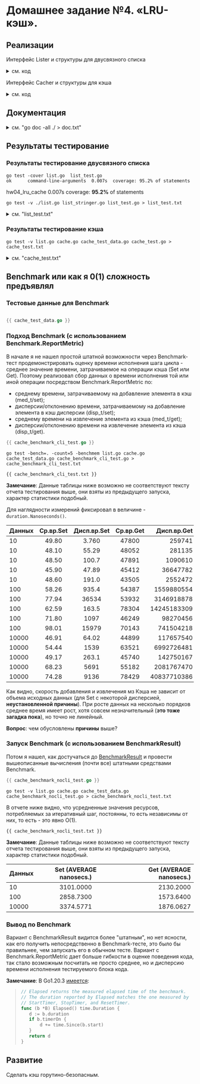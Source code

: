 # Домашнее задание №4. «LRU-кэш».

## Реализации

Интерфейс Lister и структуры для двусвязного списка

<details>
<summary>см. код</summary>

```go
{{ list.go }}
```

</details>

Интерфейс Cacher и структуры для кэша

<details>
<summary>см. код</summary>

```go
{{ cache.go }}
```

</details>

## Документация

<details>
<summary>см. "go doc -all ./ > doc.txt"</summary>

```text
{{ doc.txt }}
```

</details>

## Результаты тестирование

### Результаты тестирование двусвязного списка

```shell
go test -cover list.go  list_test.go 
ok      command-line-arguments  0.007s  coverage: 95.2% of statements
```

hw04_lru_cache 0.007s coverage: **95.2%** of statements

```shell
go test -v ./list.go list_stringer.go list_test.go > list_test.txt
```

<details>
<summary>см. "list_test.txt"</summary>

```text

{{ list_test.txt }}

```

</details>

### Результаты тестирование кэша

```shell
go test -v list.go cache.go cache_test_data.go cache_test.go > cache_test.txt
```

<details>
<summary>см. "cache_test.txt"</summary>

```text

{{ cache_test.txt }}

```

</details>

## Benchmark или как я 0(1) сложность предъявлял

### Тестовые данные для Benchmark

```go

{{ cache_test_data.go }}

```

### Подход Benchmark (с использованием Benchmark.ReportMetric)

В начале я не нашел простой штатной возможности через Benchmark-тест продемонстрировать оценку времени исполнения шага цикла - среднее значение времени, затрачиваемое на операции кэша (Set или Get). Поэтому реализовал сбор данных о времени исполнения той или иной операции посредством Benchmark.ReportMetric по:

* среднему времени, затрачиваемому на добавление элемента в кэш (med_t/set);
* дисперсии/отклонению времени, затрачиваемому на добавление элемента в кэш дисперсии (disp_t/set);
* среднему времени на извлечение элемента из кэша (med_t/get);
* дисперсии/отклонению времени на извлечение элемента из кэша (disp_t/get).

```go
{{ cache_benchmark_cli_test.go }}
```

```shell
go test -bench=. -count=5 -benchmem list.go cache.go cache_test_data.go cache_benchmark_cli_test.go > cache_benchmark_cli_test.txt
```

```text
{{ cache_benchmark_cli_test.txt }}
```

**Замечание**: Данные таблицы ниже возможно не соответствуют тексту отчета тестирования выше, они взяты из предыдущего запуска, характер статистики подобный.

Для наглядности измерений фиксировал в величине - `duration.Nanoseconds()`.

| Данных    | Ср.вр.Set |Дисп.вр.Set| Ср.вр.Get |Дисп.вр.Get|
|:----------|:---------:|:---------:|:---------:|----------:|
|        10 | 49.80     | 3.760     |  47800    | 259741    |
|        10 | 48.10     | 55.29     |  48052    | 281135    |
|        10 | 48.50     | 100.7     |  47891    | 1090610   |
|        10 | 45.90     | 47.89     |  45412    | 36647782  |
|        10 | 48.60     | 191.0     |  43505    | 2552472   |
|       100 | 58.26     | 935.4     |  54387    | 1559880554|
|       100 | 77.94     | 36534     |  53932    | 3146918878|
|       100 | 62.59     | 163.5     |  78304    |14245183309|
|       100 | 71.80     | 1097      |  46249    | 98270456  |
|       100 | 98.01     | 15979     |  70143    | 741504218 |
|     10000 | 46.91     | 64.02     |  44899    | 117657540 |
|     10000 | 54.44     | 1539      |  63521    | 6992726481|
|     10000 | 49.17     | 263.1     |  45740    | 142750167 |
|     10000 | 68.23     | 5691      |  55182    | 2081767470|
|     10000 | 74.28     | 9136      |  78429    |40837710386|

Как видно, скорость добавления и извлечения мз Кэша не зависит от объема исходных данных (для Set с некоторой дисперсией, **неустановленной причины**). При росте данных на несколько порядков среднее время имеет рост, хотя совсем незначительный (**это тоже загадка пока**), но точно не линейный.

**Вопрос**: чем обусловлены **причины** выше?

### Запуск Benchmark (с использованием BenchmarkResult)

Потом я нашел, как достучаться до [BenchmarkResult](https://www.practical-go-lessons.com/chap-34-benchmarks#run-with-code-without-cli) и провести вышеописанные вычисления (почти все) штатными средствами Benchmark.

```go
{{ cache_benchmark_nocli_test.go }}
```

```shell
go test -v list.go cache.go cache_test_data.go cache_benchmark_nocli_test.go > cache_benchmark_nocli_test.txt
```

В отчете ниже видно, что усредненные значения ресурсов, потребляемых за итеративный шаг, постоянны, то есть независимы от них, то есть - это явно O(1).

```text
{{ cache_benchmark_nocli_test.txt }}
```

**Замечание**: Данные таблицы ниже возможно не соответствуют тексту отчета тестирования выше, они взяты из предыдущего запуска, характер статистики подобный.

| Данных    | Set (AVERAGE nanosecs.) |Get (AVERAGE nanosecs.)| 
|:----------|:---------:|----------:|
|        10 | 3101.0000 | 2130.2000 |
|       100 | 2858.7300 | 1573.6400 |
|     10000 | 3374.5771 | 1876.0627 |

### Вывод по Benchmark

Вариант с BenchmarkResult видится более "штатным", но нет ясности, как его получить непосредственно в Benchmark-тесте, это было бы правильнее, чем запускать его в обычном тесте. Вариант с Benchmark.ReportMetric дает больше гибкости в оценке поведения кода, так стало возможным посчитать не просто среднее, но и дисперсию времени исполнения тестируемого блока кода.

**Замечание**: В Go1.20.3 [имеется]("https://cs.opensource.google/go/go/+/refs/tags/go1.20.3:src/testing/benchmark.go"):

> ```go
> // Elapsed returns the measured elapsed time of the benchmark.
> // The duration reported by Elapsed matches the one measured by
> // StartTimer, StopTimer, and ResetTimer.
> func (b *B) Elapsed() time.Duration {
>    d := b.duration
>    if b.timerOn {
>        d += time.Since(b.start)
>    }
>    return d
> }
> ```

</details>

## Развитие

Сделать кэш горутино-безопасным.
